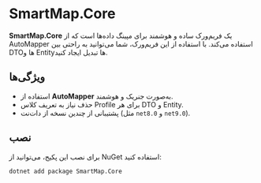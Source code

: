 # SmartMap.Core

**SmartMap.Core** یک فریم‌ورک ساده و هوشمند برای مپینگ داده‌ها است که از AutoMapper استفاده می‌کند. با استفاده از این فریم‌ورک، شما می‌توانید به راحتی بین DTOها و Entityها تبدیل ایجاد کنید.

## ویژگی‌ها

- استفاده از **AutoMapper** به‌صورت جنریک و هوشمند.
- حذف نیاز به تعریف کلاس Profile برای هر DTO و Entity.
- پشتیبانی از چندین نسخه از دات‌نت (مثل `net8.0` و `net9.0`).

## نصب

برای نصب این پکیج، می‌توانید از NuGet استفاده کنید:


```bash
dotnet add package SmartMap.Core
